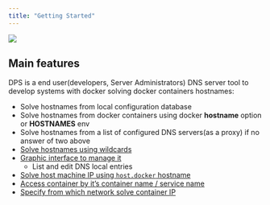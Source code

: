```yaml
---
title: "Getting Started"
---
```


![](https://i.imgur.com/aR9dl0O.png?width=60pc)

## Main features

DPS is a end user(developers, Server Administrators) DNS server tool to develop systems with docker solving
docker containers hostnames:

* Solve hostnames from local configuration database
* Solve hostnames from docker containers using docker **hostname** option or **HOSTNAMES** env
* Solve hostnames from a list of configured DNS servers(as a proxy) if no answer of two above
* [Solve hostnames using wildcards](http://mageddo.github.io/dns-proxy-server/docs/features#solve-hostnames-using-wildcards)
* [Graphic interface to manage it](http:/127.0.0.1:5380/static/)
	* List and edit DNS local entries
* [Solve host machine IP using `host.docker` hostname](http://mageddo.github.io/dns-proxy-server/docs/features#solve-host-machine-ip-from-anywhere)
* [Access container by it’s container name / service name](http://mageddo.github.io/dns-proxy-server/docs/features#access-container-by-its-container-name--service-name)
* [Specify from which network solve container IP](http://mageddo.github.io/dns-proxy-server/docs/features#specify-from-which-network-solve-container-ip)

